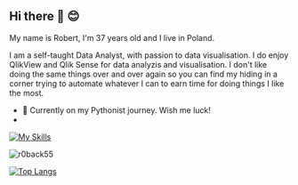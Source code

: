 ## Hi there 👋 😊

My name is Robert, I'm 37 years old and I live in Poland.

I am a self-taught Data Analyst, with passion to data visualisation. I do enjoy QlikView and Qlik Sense for data analyzis and visualisation. I don't like doing the same things over and over again so you can find my hiding in a corner trying to automate whatever I can to earn time for doing things I like the most.



- :snake:	Currently on my Pythonist journey. Wish me luck!
- 

[![My Skills](https://skillicons.dev/icons?i=py,html,css,vscode,git,github,bitbucket)](https://skillicons.dev)

<img align="center" src="https://github-readme-stats.vercel.app/api?username=r0back55&show_icons=true&locale=en&count_private=true" alt="r0back55" />

[![Top Langs](https://github-readme-stats.vercel.app/api/top-langs/?username=r0back55&ver2&layout=compact&theme=vision-friendly-dark)](https://github.com/anuraghazra/github-readme-stats)



<!--
![Robert's github stats](https://github-readme-stats.vercel.app/api?username=r0back55&show_icons=true&show=reviews,discussions_started,discussions_answered,prs_merged,prs_merged_percentage&theme=synthwave)
-->

<!--
**r0back55/r0back55** is a ✨ _special_ ✨ repository because its `README.md` (this file) appears on your GitHub profile.
Here are some ideas to get you started:
- 🔭 I’m currently working on ...
- 👯 I’m looking to collaborate on ...
- 🤔 I’m looking for help with ...
- 💬 Ask me about ...
- 📫 How to reach me: ...
- 😄 Pronouns: ...
- ⚡ Fun fact: ...
-->
